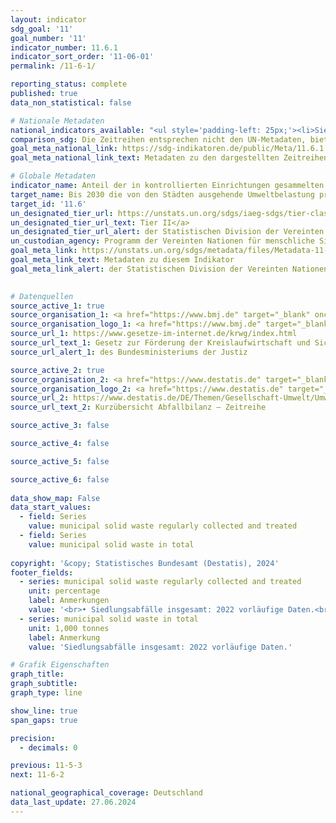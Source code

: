 ```yaml
---
layout: indicator    
sdg_goal: '11'    
goal_number: '11'    
indicator_number: 11.6.1    
indicator_sort_order: '11-06-01'    
permalink: /11-6-1/    

reporting_status: complete    
published: true    
data_non_statistical: false    

# Nationale Metadaten    
national_indicators_available: "<ul style='padding-left: 25px;'><li>Siedlungsabfälle, die regelmäßig gesammelt und behandelt werden</li> <li> Siedlungsabfälle insgesamt</li></ul>"    
comparison_sdg: Die Zeitreihen entsprechen nicht den UN-Metadaten, bieten aber zusätzliche Informationen.    
goal_meta_national_link: https://sdg-indikatoren.de/public/Meta/11.6.1.pdf
goal_meta_national_link_text: Metadaten zu den dargestellten Zeitreihen    

# Globale Metadaten    
indicator_name: Anteil der in kontrollierten Einrichtungen gesammelten und behandelten festen Siedlungsabfälle an den gesamten Siedlungsabfällen, nach Städten    
target_name: Bis 2030 die von den Städten ausgehende Umweltbelastung pro Kopf senken, unter anderem mit besonderer Aufmerksamkeit auf der Luftqualität und der kommunalen und sonstigen Abfallbehandlung    
target_id: '11.6'    
un_designated_tier_url: https://unstats.un.org/sdgs/iaeg-sdgs/tier-classification/'    
un_designated_tier_url_text: Tier II</a>    
un_designated_tier_url_alert: der Statistischen Division der Vereinten Nationen    
un_custodian_agency: Programm der Vereinten Nationen für menschliche Siedlungen (UN-Habitat)<br>Statistische Division der Vereinten Nationen (UNSD)    
goal_meta_link: https://unstats.un.org/sdgs/metadata/files/Metadata-11-06-01.pdf    
goal_meta_link_text: Metadaten zu diesem Indikator    
goal_meta_link_alert: der Statistischen Division der Vereinten Nationen    
    

# Datenquellen
source_active_1: true
source_organisation_1: <a href="https://www.bmj.de" target="_blank" onclick="return confirm_alert('des Bundesministeriums der Justiz','De');"> Bundesministerium der Justiz (BMJ) und das Bundesamt für Justiz (BfJ) </a>
source_organisation_logo_1: <a href="https://www.bmj.de" target="_blank" onclick="return confirm_alert('des Bundesministeriums der Justiz','De');"><img src="https://sdg-indikatoren.de/public/OrgImgDe/bmj.png" alt="Logo bmj" style="height:60px; width:148px"/></a>
source_url_1: https://www.gesetze-im-internet.de/krwg/index.html
source_url_text_1: Gesetz zur Förderung der Kreislaufwirtschaft und Sicherung der umweltverträglichen Bewirtschaftung von Abfällen (Kreislaufwirtschaftsgesetz - KrWG) in der jeweils aktuellen Fassung
source_url_alert_1: des Bundesministeriums der Justiz

source_active_2: true
source_organisation_2: <a href="https://www.destatis.de" target="_blank"> Statistisches Bundesamt (Destatis) </a>
source_organisation_logo_2: <a href="https://www.destatis.de" target="_blank"><img src="https://sdg-indikatoren.de/public/OrgImgDe/destatis.png" alt="Logo destatis" style="height:60px; width:148px"/></a>
source_url_2: https://www.destatis.de/DE/Themen/Gesellschaft-Umwelt/Umwelt/Abfallwirtschaft/Tabellen/liste-abfallbilanz-kurzuebersicht.html
source_url_text_2: Kurzübersicht Abfallbilanz – Zeitreihe

source_active_3: false

source_active_4: false

source_active_5: false

source_active_6: false
    
data_show_map: False    
data_start_values: 
  - field: Series
    value: municipal solid waste regularly collected and treated
  - field: Series
    value: municipal solid waste in total    
    
copyright: '&copy; Statistisches Bundesamt (Destatis), 2024'    
footer_fields:
  - series: municipal solid waste regularly collected and treated
    unit: percentage
    label: Anmerkungen
    value: '<br>• Siedlungsabfälle insgesamt: 2022 vorläufige Daten.<br>• Alle Daten geschätzt.'
  - series: municipal solid waste in total
    unit: 1,000 tonnes
    label: Anmerkung
    value: 'Siedlungsabfälle insgesamt: 2022 vorläufige Daten.'    

# Grafik Eigenschaften    
graph_title: 
graph_subtitle:     
graph_type: line    

show_line: true
span_gaps: true

precision:
  - decimals: 0    

previous: 11-5-3    
next: 11-6-2    

national_geographical_coverage: Deutschland    
data_last_update: 27.06.2024    
---
```


<span></span>